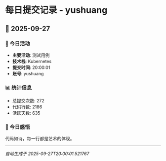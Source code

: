 # 每日提交记录 - yushuang

## 📅 2025-09-27

### 🎯 今日活动
- **主要活动**: 测试用例
- **技术栈**: Kubernetes
- **提交时间**: 20:00:01
- **账号**: yushuang

### 📊 统计信息
- 总提交次数: 272
- 代码行数: 2186
- 活跃天数: 635

### 💭 今日感悟
代码如诗，每一行都是艺术的体现。

---
*自动生成于 2025-09-27T20:00:01.521767*
